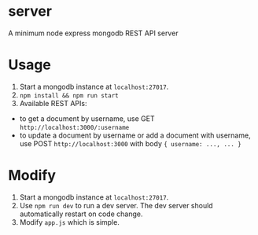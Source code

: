 # server
A minimum node express mongodb REST API server


# Usage
1. Start a mongodb instance at `localhost:27017`.
2. `npm install && npm run start`
3. Available REST APIs:
  - to get a document by username, use GET `http://localhost:3000/:username`
  - to update a document by username or add a document with username, use POST `http://localhost:3000` with body `{ username: ..., ... }`

# Modify
1. Start a mongodb instance at `localhost:27017`.
2. Use `npm run dev` to run a dev server. The dev server should automatically restart on code change.
3. Modify `app.js` which is simple.
